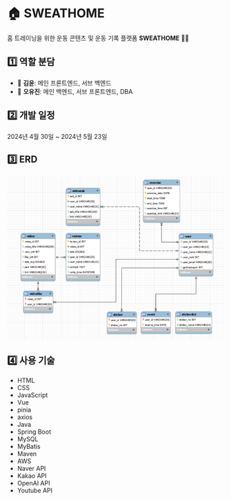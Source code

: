 # 🏠 SWEATHOME
홈 트레이닝을 위한 운동 콘텐츠 및 운동 기록 플랫폼 **SWEATHOME** 💪🏻

## 1️⃣ 역할 분담
- 🐶 **김윤**: 메인 프론트엔드, 서브 백엔드
- 🐰 **오유진**: 메인 백엔드, 서브 프론트엔드, DBA

## 2️⃣ 개발 일정
2024년 4월 30일 ~ 2024년 5월 23일

## 3️⃣ ERD
![ERD](https://github.com/Eunicekk/SWEATHOME/blob/main/img/ERD.png?raw=true)

## 4️⃣ 사용 기술
- HTML
- CSS
- JavaScript
- Vue
- pinia
- axios
- Java
- Spring Boot
- MySQL
- MyBatis
- Maven
- AWS
- Naver API
- Kakao API
- OpenAI API
- Youtube API
